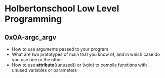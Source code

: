 # Holbertonschool Low Level Programming 

## 0x0A-argc_argv

- How to use arguments passed to your program
- What are two prototypes of main that you know of, and in which case do you use one  or the other
- How to use __attribute__((unused)) or (void) to compile functions with unused variables or parameters

